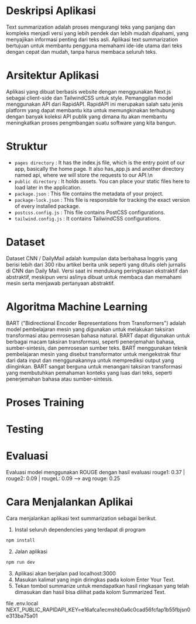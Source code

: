# Deskripsi Aplikasi
Text summarization adalah proses mengurangi teks yang panjang dan kompleks menjadi versi yang lebih pendek dan lebih mudah dipahami, yang menyajikan informasi penting dari teks asli. Aplikasi text summarization bertujuan untuk membantu pengguna memahami ide-ide utama dari teks dengan cepat dan mudah, tanpa harus membaca seluruh teks.

# Arsitektur Aplikasi
Aplikasi yang dibuat berbasis website dengan menggunakan Next.js sebagai client-side dan TailwindCSS untuk style. Pemanggilan model menggunakan API dari RapidAPI.
RapidAPI ini merupakan salah satu jenis platform yang dapat membantu kita untuk memungkinakan terhubung dengan banyak koleksi API publik yang dimana itu akan membantu meningkatkan proses pengmbangan suatu software yang kita bangun.

# Struktur
- `pages directory` : It has the index.js file, which is the entry point of our app, basically the home page. It also has_app.js and another directory named api, where we will store the requests to our API.\n
- `public directory` : It holds assets. You can place your static files here to load later in the application.
- `package.json` : This file contains the metadata of your project.
- `package-lock.json` : This file is responsible for tracking the exact version of every installed package.
- `postcss.config.js` : This file contains PostCSS configurations.
- `tailwind.config.js` : It contains TailwindCSS configurations.

# Dataset
Dataset CNN / DailyMail adalah kumpulan data berbahasa Inggris yang berisi lebih dari 300 ribu artikel berita unik seperti yang ditulis oleh jurnalis di CNN dan Daily Mail. Versi saat ini mendukung peringkasan ekstraktif dan abstraktif, meskipun versi aslinya dibuat untuk membaca dan memahami mesin serta menjawab pertanyaan abstraktif.

# Algoritma Machine Learning
BART ("Bidirectional Encoder Representations from Transformers") adalah model pembelajaran mesin yang digunakan untuk melakukan taksiran transformasi atau pemrosesan bahasa natural. BART dapat digunakan untuk berbagai macam taksiran transformasi, seperti penerjemahan bahasa, sumber-sintesis, dan pemrosesan sumber teks. BART menggunakan teknik pembelajaran mesin yang disebut transformator untuk mengekstrak fitur dari data input dan menggunakannya untuk memprediksi output yang diinginkan. BART sangat berguna untuk menangani taksiran transformasi yang membutuhkan pemahaman konteks yang luas dari teks, seperti penerjemahan bahasa atau sumber-sintesis.
  
# Proses Training

# Testing

# Evaluasi
Evaluasi model menggunakan ROUGE dengan hasil evaluasi
rouge1: 0.37 | rouge2: 0.09 | rougeL: 0.09 --> avg rouge: 0.25

# Cara Menjalankan Aplikai
 Cara menjalankan aplikasi text summarization sebagai berikut.
 1. Instal seluruh dependencies yang terdapat di program
 ```bash
npm install
```
2. Jalan aplikasi
```bash
npm run dev
``` 
3. Aplikasi akan berjalan pad localhost:3000
4. Masukan kalimat yang ingin diringkas pada kolom Enter Your Text.
5. Tekan tombol summarize untuk mendapatkan hasil ringkasan yang telah dimasukan dan hasil bisa dilihat pada kolom Summarized Text.

file .env.local
NEXT_PUBLIC_RAPIDAPI_KEY=e16afca1ecmshb0a6c0cad56fcfap1b55fbjsn0e313ba75a01
